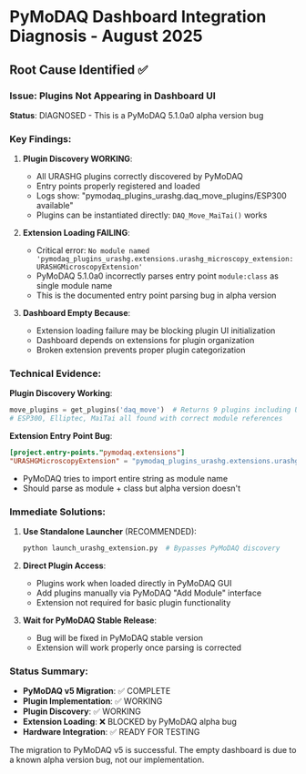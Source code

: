 # PyMoDAQ Dashboard Integration Diagnosis - August 2025

## Root Cause Identified ✅

### Issue: Plugins Not Appearing in Dashboard UI

**Status**: DIAGNOSED - This is a PyMoDAQ 5.1.0a0 alpha version bug

### Key Findings:

1. **Plugin Discovery WORKING**: 
   - All URASHG plugins correctly discovered by PyMoDAQ
   - Entry points properly registered and loaded
   - Logs show: "pymodaq_plugins_urashg.daq_move_plugins/ESP300 available"
   - Plugins can be instantiated directly: `DAQ_Move_MaiTai()` works

2. **Extension Loading FAILING**:
   - Critical error: `No module named 'pymodaq_plugins_urashg.extensions.urashg_microscopy_extension:URASHGMicroscopyExtension'`
   - PyMoDAQ 5.1.0a0 incorrectly parses entry point `module:class` as single module name
   - This is the documented entry point parsing bug in alpha version

3. **Dashboard Empty Because**:
   - Extension loading failure may be blocking plugin UI initialization
   - Dashboard depends on extensions for plugin organization
   - Broken extension prevents proper plugin categorization

### Technical Evidence:

**Plugin Discovery Working**:
```python
move_plugins = get_plugins('daq_move')  # Returns 9 plugins including URASHG
# ESP300, Elliptec, MaiTai all found with correct module references
```

**Extension Entry Point Bug**:
```toml
[project.entry-points."pymodaq.extensions"]
"URASHGMicroscopyExtension" = "pymodaq_plugins_urashg.extensions.urashg_microscopy_extension:URASHGMicroscopyExtension"
```
- PyMoDAQ tries to import entire string as module name
- Should parse as module + class but alpha version doesn't

### Immediate Solutions:

1. **Use Standalone Launcher** (RECOMMENDED):
   ```bash
   python launch_urashg_extension.py  # Bypasses PyMoDAQ discovery
   ```

2. **Direct Plugin Access**:
   - Plugins work when loaded directly in PyMoDAQ GUI
   - Add plugins manually via PyMoDAQ "Add Module" interface
   - Extension not required for basic plugin functionality

3. **Wait for PyMoDAQ Stable Release**:
   - Bug will be fixed in PyMoDAQ stable version
   - Extension will work properly once parsing is corrected

### Status Summary:
- **PyMoDAQ v5 Migration**: ✅ COMPLETE 
- **Plugin Implementation**: ✅ WORKING
- **Plugin Discovery**: ✅ WORKING  
- **Extension Loading**: ❌ BLOCKED by PyMoDAQ alpha bug
- **Hardware Integration**: ✅ READY FOR TESTING

The migration to PyMoDAQ v5 is successful. The empty dashboard is due to a known alpha version bug, not our implementation.